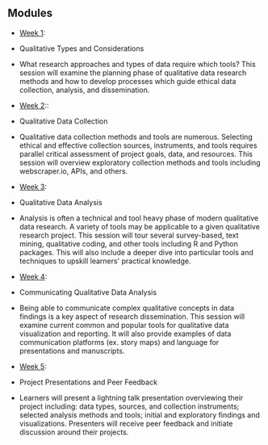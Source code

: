 ## Modules
- [Week 1](/week1.md): 
- Qualitative Types and Considerations
- What research approaches and types of data require which tools? This session will examine the planning phase of qualitative data research methods and how to develop processes which guide ethical data collection, analysis, and dissemination.

- [Week 2](/week2.md):: 
- Qualitative Data Collection
- Qualitative data collection methods and tools are numerous. Selecting ethical and effective collection sources,  instruments, and tools requires parallel critical assessment of project goals, data, and resources. This session will overview exploratory collection methods and tools including webscraper.io, APIs, and others. 

- [Week 3](/week3.md): 
- Qualitative Data Analysis 
- Analysis is often a technical and tool heavy phase of modern qualitative data research. A variety of tools may be applicable to a given qualitative research project. This session will tour several survey-based, text mining, qualitative coding, and other tools including R and Python packages. This will also include a deeper dive into particular tools and techniques to upskill learners' practical knowledge.
 
- [Week 4](/week4.md):
- Communicating Qualitative Data Analysis
- Being able to communicate complex qualitative concepts in data findings is a key aspect of research dissemination. This session will examine current common and popular tools for qualitative data visualization and reporting. It will also provide examples of data communication platforms (ex. story maps) and language for presentations and manuscripts. 

- [Week 5](/week5.md): 
- Project Presentations and Peer Feedback
- Learners will present a lightning talk presentation overviewing their project including: data types, sources, and collection instruments; selected analysis methods and tools; initial and exploratory findings and visualizations. Presenters will receive peer feedback and initiate discussion around their projects. 
